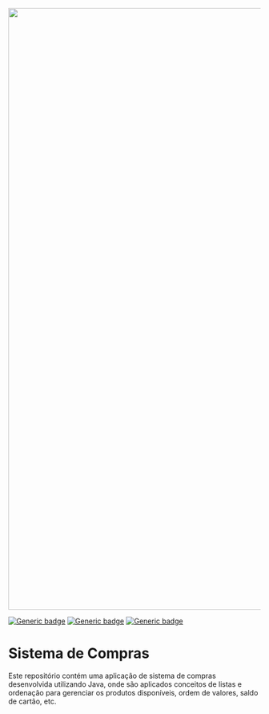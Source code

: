 <p align="center">
  <img src="https://github.com/jessiferreira/buscador/assets/121064773/122fb653-c687-4b87-9911-19810286371a" alt="imagem-alura" width="1200px">
</p>

[![Generic badge](https://img.shields.io/badge/TECNOLOGIA-Java-8700A2.svg)](https://shields.io/)&nbsp;[![Generic badge](https://img.shields.io/badge/IDE-IntelliJ_IDEA-8700A2.svg)](https://shields.io/)&nbsp;[![Generic badge](https://img.shields.io/badge/STATUS-Concluído-8700A2.svg)](https://shields.io/)

# Sistema de Compras
Este repositório contém uma aplicação de sistema de compras desenvolvida utilizando Java, 
onde são aplicados conceitos de listas e ordenação para gerenciar os produtos disponíveis, ordem de valores, saldo de cartão, etc.

